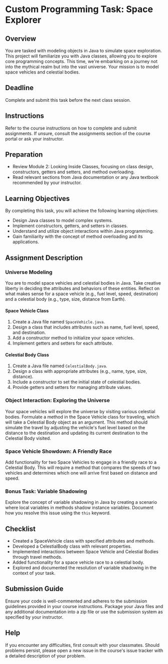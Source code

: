 # Custom Programming Task: Space Explorer

## Overview
You are tasked with modeling objects in Java to simulate space exploration. This project will familiarize you with Java classes, allowing you to explore core programming concepts. This time, we're embarking on a journey not into the mythical realm but into the vast universe. Your mission is to model space vehicles and celestial bodies.

## Deadline
Complete and submit this task before the next class session.

## Instructions
Refer to the course instructions on how to complete and submit assignments. If unsure, consult the assignments section of the course portal or ask your instructor.

## Preparation
- Review Module 2: Looking Inside Classes, focusing on class design, constructors, getters and setters, and method overloading.
- Read relevant sections from Java documentation or any Java textbook recommended by your instructor.

## Learning Objectives
By completing this task, you will achieve the following learning objectives:
- Design Java classes to model complex systems.
- Implement constructors, getters, and setters in classes.
- Understand and utilize object interactions within Java programming.
- Gain familiarity with the concept of method overloading and its applications.

## Assignment Description

### Universe Modeling
You are to model space vehicles and celestial bodies in Java. Take creative liberty in deciding the attributes and behaviors of these entities. Reflect on what makes sense for a space vehicle (e.g., fuel level, speed, destination) and a celestial body (e.g., type, size, distance from Earth).

#### Space Vehicle Class
1. Create a Java file named `SpaceVehicle.java`.
2. Design a class that includes attributes such as name, fuel level, speed, and destination.
3. Add a constructor method to initialize your space vehicles.
4. Implement getters and setters for each attribute.

#### Celestial Body Class
1. Create a Java file named `CelestialBody.java`.
2. Design a class with appropriate attributes (e.g., name, type, size, distance).
3. Include a constructor to set the initial state of celestial bodies.
4. Provide getters and setters for managing attribute values.

### Object Interaction: Exploring the Universe
Your space vehicles will explore the universe by visiting various celestial bodies. Formulate a method in the Space Vehicle class for traveling, which will take a Celestial Body object as an argument. This method should simulate the travel by adjusting the vehicle's fuel level based on the distance to the destination and updating its current destination to the Celestial Body visited.

### Space Vehicle Showdown: A Friendly Race
Add functionality for two Space Vehicles to engage in a friendly race to a Celestial Body. This will require a method that compares the speeds of two vehicles and determines which one will arrive first based on distance and speed.

### Bonus Task: Variable Shadowing
Explore the concept of variable shadowing in Java by creating a scenario where local variables in methods shadow instance variables. Document how you resolve this issue using the `this` keyword.

## Checklist
- Created a SpaceVehicle class with specified attributes and methods.
- Developed a CelestialBody class with relevant properties.
- Implemented interactions between Space Vehicle and Celestial Bodies through travel methods.
- Added functionality for a space vehicle race to a celestial body.
- Explored and documented the resolution of variable shadowing in the context of your task.

## Submission Guide
Ensure your code is well-commented and adheres to the submission guidelines provided in your course instructions. Package your Java files and any additional documentation into a zip file or use the submission system as specified by your instructor.

## Help
If you encounter any difficulties, first consult with your classmates. Should problems persist, please open a new issue in the course's issue tracker with a detailed description of your problem. 